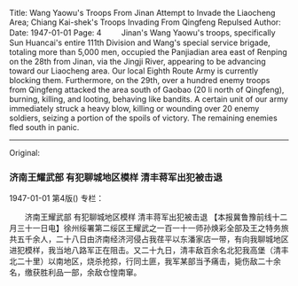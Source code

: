 Title: Wang Yaowu's Troops From Jinan Attempt to Invade the Liaocheng Area; Chiang Kai-shek's Troops Invading From Qingfeng Repulsed
Author:
Date: 1947-01-01
Page: 4
　　
    Jinan's Wang Yaowu's troops, specifically Sun Huancai's entire 111th Division and Wang's special service brigade, totaling more than 5,000 men, occupied the Panjiadian area east of Renping on the 28th from Jinan, via the Jingji River, appearing to be advancing toward our Liaocheng area. Our local Eighth Route Army is currently blocking them. Furthermore, on the 29th, over a hundred enemy troops from Qingfeng attacked the area south of Gaobao (20 li north of Qingfeng), burning, killing, and looting, behaving like bandits. A certain unit of our army immediately struck a heavy blow, killing or wounding over 20 enemy soldiers, seizing a portion of the spoils of victory. The remaining enemies fled south in panic.



<hr /> 

Original: 


### 济南王耀武部  有犯聊城地区模样  清丰蒋军出犯被击退

1947-01-01
第4版()
专栏：

　　济南王耀武部
    有犯聊城地区模样
    清丰蒋军出犯被击退
    【本报冀鲁豫前线十二月三十一日电】徐州绥署第二绥区王耀武之一百一十一师孙焕彩全部及王之特务旅共五千余人，二十八日由济南经济河侵占我荏平以东潘家店一带，有向我聊城地区进犯模样，我当地八路军正在阻击。又二十九日，清丰敌百余名北犯我高堡（清丰北二十里）以南地区，烧杀抢掠，行同土匪，我军某部当予痛击，毙伤敌二十余名，缴获胜利品一部，余敌仓惶南窜。
